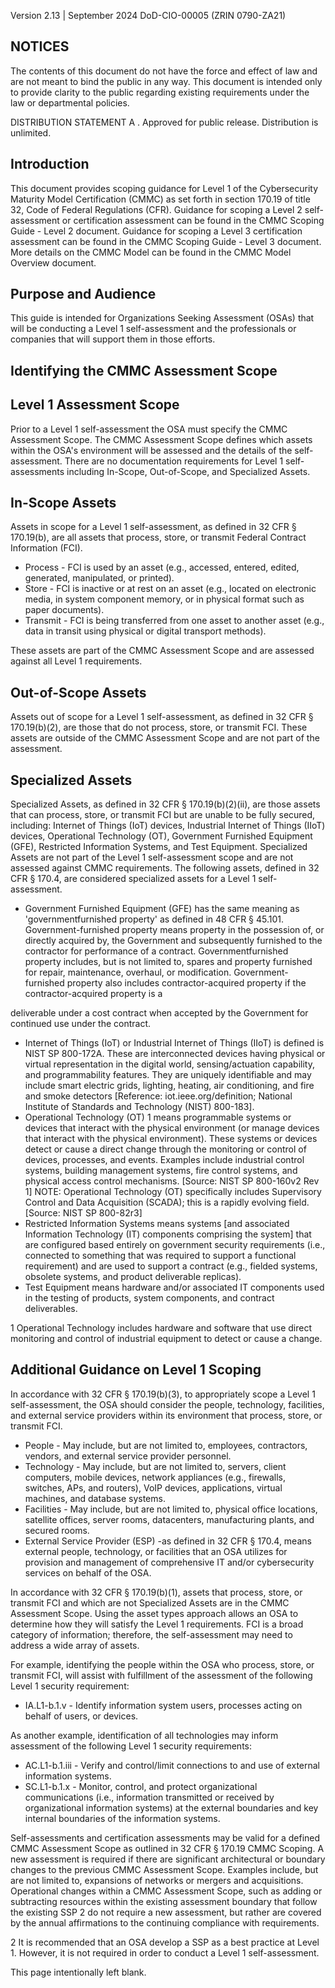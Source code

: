 Version 2.13 | September 2024 DoD-CIO-00005 (ZRIN 0790-ZA21)

## NOTICES

The contents of this document do not have the force and effect of law and are not meant to bind the public in any way. This document is intended only to provide clarity to the public regarding existing requirements under the law or departmental policies.

DISTRIBUTION STATEMENT A . Approved for public release. Distribution is unlimited.

## Introduction

This document provides scoping guidance for Level 1 of the Cybersecurity Maturity Model Certification (CMMC) as set forth in section 170.19 of title 32, Code of Federal Regulations (CFR). Guidance for scoping a Level 2 self-assessment or certification assessment can be found in the CMMC Scoping Guide - Level 2 document. Guidance for scoping a Level 3 certification assessment can be found in the CMMC Scoping Guide - Level 3 document. More details on the CMMC Model can be found in the CMMC Model Overview document.

## Purpose and Audience

This guide is intended for Organizations Seeking Assessment (OSAs) that will be conducting a Level 1 self-assessment and the professionals or companies that will support them in those efforts.

## Identifying the CMMC Assessment Scope

## Level 1 Assessment Scope

Prior to a Level 1 self-assessment the OSA must specify the CMMC Assessment Scope. The CMMC Assessment Scope defines which assets within the OSA's environment will be assessed and the details of the self-assessment. There are no documentation requirements for Level 1 self-assessments including In-Scope, Out-of-Scope, and Specialized Assets.

## In-Scope Assets

Assets in scope for a Level 1 self-assessment, as defined in 32 CFR § 170.19(b), are all assets that process, store, or transmit Federal Contract Information (FCI).

- Process - FCI is used by an asset (e.g., accessed, entered, edited, generated, manipulated, or printed).
- Store - FCI is inactive or at rest on an asset (e.g., located on electronic media, in system component memory, or in physical format such as paper documents).
- Transmit - FCI is being transferred from one asset to another asset (e.g., data in transit using physical or digital transport methods).

These assets are part of the CMMC Assessment Scope and are assessed against all Level 1 requirements.

## Out-of-Scope Assets

Assets out of scope for a Level 1 self-assessment, as defined in 32 CFR § 170.19(b)(2), are those that do not process, store, or transmit FCI. These assets are outside of the CMMC Assessment Scope and are not part of the assessment.

## Specialized Assets

Specialized Assets, as defined in 32 CFR § 170.19(b)(2)(ii), are those assets that can process, store, or transmit FCI but are unable to be fully secured, including: Internet of Things (IoT) devices, Industrial Internet of Things (IIoT) devices, Operational Technology (OT), Government Furnished Equipment (GFE), Restricted Information Systems, and Test Equipment. Specialized Assets are not part of the Level 1 self-assessment scope and are not assessed against CMMC requirements. The following assets, defined in 32 CFR § 170.4, are considered specialized assets for a Level 1 self-assessment.

- Government Furnished Equipment (GFE) has the same meaning as 'governmentfurnished property' as defined in 48 CFR § 45.101. Government-furnished property means property in the possession of, or directly acquired by, the Government and subsequently furnished to the contractor for performance of a contract. Governmentfurnished property includes, but is not limited to, spares and property furnished for repair, maintenance, overhaul, or modification. Government-furnished property also includes contractor-acquired property if the contractor-acquired property is a

deliverable under a cost contract when accepted by the Government for continued use under the contract.

- Internet of Things (IoT) or Industrial Internet of Things (IIoT) is defined is NIST SP 800-172A. These are interconnected devices having physical or virtual representation in the digital world, sensing/actuation capability, and programmability features. They are uniquely identifiable and may include smart electric grids, lighting, heating, air conditioning, and fire and smoke detectors [Reference: iot.ieee.org/definition; National Institute of Standards and Technology (NIST) 800-183].
- Operational Technology (OT) 1 means programmable systems or devices that interact with the physical environment (or manage devices that interact with the physical environment). These systems or devices detect or cause a direct change through the monitoring or control of devices, processes, and events. Examples include industrial control systems, building management systems, fire control systems, and physical access control mechanisms. [Source: NIST SP 800-160v2 Rev 1] NOTE: Operational Technology (OT) specifically includes Supervisory Control and Data Acquisition (SCADA); this is a rapidly evolving field. [Source: NIST SP 800-82r3]
- Restricted Information Systems means systems [and associated Information Technology (IT) components comprising the system] that are configured based entirely on government security requirements (i.e., connected to something that was required to support a functional requirement) and are used to support a contract (e.g., fielded systems, obsolete systems, and product deliverable replicas).
- Test Equipment means hardware and/or associated IT components used in the testing of products, system components, and contract deliverables.

1 Operational Technology includes hardware and software that use direct monitoring and control of industrial equipment to detect or cause a change.

## Additional Guidance on Level 1 Scoping

In accordance with 32 CFR § 170.19(b)(3), to appropriately scope a Level 1 self-assessment, the OSA should consider the people, technology, facilities, and external service providers within its environment that process, store, or transmit FCI.

- People - May include, but are not limited to, employees, contractors, vendors, and external service provider personnel.
- Technology - May include, but are not limited to, servers, client computers, mobile devices, network appliances (e.g., firewalls, switches, APs, and routers), VoIP devices, applications, virtual machines, and database systems.
- Facilities - May include, but are not limited to, physical office locations, satellite offices, server rooms, datacenters, manufacturing plants, and secured rooms.
- External Service Provider (ESP) -as defined in 32 CFR § 170.4, means external people, technology, or facilities that an OSA utilizes for provision and management of comprehensive IT and/or cybersecurity services on behalf of the OSA.

In accordance with 32 CFR § 170.19(b)(1), assets that process, store, or transmit FCI and which are not Specialized Assets are in the CMMC Assessment Scope. Using the asset types approach allows an OSA to determine how they will satisfy the Level 1 requirements. FCI is a broad category of information; therefore, the self-assessment may need to address a wide array of assets.

For example, identifying the people within the OSA who process, store, or transmit FCI, will assist with fulfillment of the assessment of the following Level 1 security requirement:

- IA.L1-b.1.v - Identify information system users, processes acting on behalf of users, or devices.

As another example, identification of all technologies may inform assessment of the following Level 1 security requirements:

- AC.L1-b.1.iii - Verify and control/limit connections to and use of external information systems.
- SC.L1-b.1.x - Monitor, control, and protect organizational communications (i.e., information transmitted or received by organizational information systems) at the external boundaries and key internal boundaries of the information systems.

Self-assessments and certification assessments may be valid for a defined CMMC Assessment Scope as outlined in 32 CFR § 170.19 CMMC Scoping. A new assessment is required if there are significant architectural or boundary changes to the previous CMMC Assessment Scope. Examples include, but are not limited to, expansions of networks or mergers and acquisitions. Operational changes within a CMMC Assessment Scope, such as adding or subtracting resources within the existing assessment boundary that follow the existing SSP 2 do not require a new assessment, but rather are covered by the annual affirmations to the continuing compliance with requirements.

2 It is recommended that an OSA develop a SSP as a best practice at Level 1. However, it is not required in order to conduct a Level 1 self-assessment.

This page intentionally left blank.
